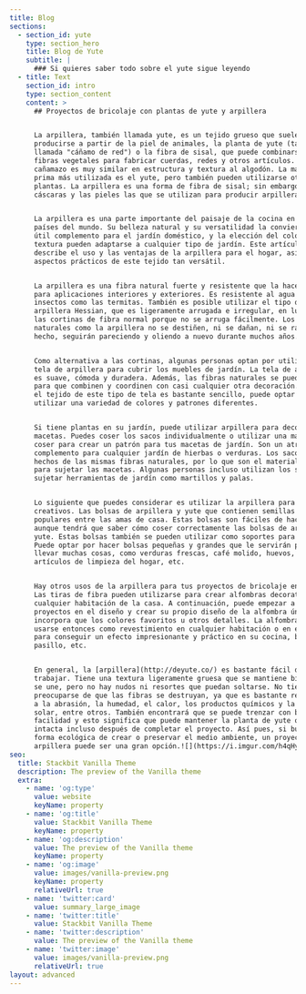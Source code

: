 ```yaml
---
title: Blog
sections:
  - section_id: yute
    type: section_hero
    title: Blog de Yute
    subtitle: |
      ### Si quieres saber todo sobre el yute sigue leyendo
  - title: Text
    section_id: intro
    type: section_content
    content: >
      ## Proyectos de bricolaje con plantas de yute y arpillera


      La arpillera, también llamada yute, es un tejido grueso que suele
      producirse a partir de la piel de animales, la planta de yute (también
      llamada "cáñamo de red") o la fibra de sisal, que puede combinarse con
      fibras vegetales para fabricar cuerdas, redes y otros artículos. El
      cañamazo es muy similar en estructura y textura al algodón. La materia
      prima más utilizada es el yute, pero también pueden utilizarse otras
      plantas. La arpillera es una forma de fibra de sisal; sin embargo, son las
      cáscaras y las pieles las que se utilizan para producir arpillera.


      La arpillera es una parte importante del paisaje de la cocina en muchos
      países del mundo. Su belleza natural y su versatilidad la convierten en un
      útil complemento para el jardín doméstico, y la elección del color y la
      textura pueden adaptarse a cualquier tipo de jardín. Este artículo
      describe el uso y las ventajas de la arpillera para el hogar, así como los
      aspectos prácticos de este tejido tan versátil.


      La arpillera es una fibra natural fuerte y resistente que la hace ideal
      para aplicaciones interiores y exteriores. Es resistente al agua y repele
      insectos como las termitas. También es posible utilizar el tipo de
      arpillera Hessian, que es ligeramente arrugada e irregular, en lugar de
      las cortinas de fibra normal porque no se arruga fácilmente. Los tejidos
      naturales como la arpillera no se destiñen, ni se dañan, ni se rasgan. De
      hecho, seguirán pareciendo y oliendo a nuevo durante muchos años.


      Como alternativa a las cortinas, algunas personas optan por utilizar la
      tela de arpillera para cubrir los muebles de jardín. La tela de arpillera
      es suave, cómoda y duradera. Además, las fibras naturales se pueden teñir
      para que combinen y coordinen con casi cualquier otra decoración. Dado que
      el tejido de este tipo de tela es bastante sencillo, puede optar por
      utilizar una variedad de colores y patrones diferentes.


      Si tiene plantas en su jardín, puede utilizar arpillera para decorar sus
      macetas. Puedes coser los sacos individualmente o utilizar una máquina de
      coser para crear un patrón para tus macetas de jardín. Son un atractivo
      complemento para cualquier jardín de hierbas o verduras. Los sacos están
      hechos de las mismas fibras naturales, por lo que son el material perfecto
      para sujetar las macetas. Algunas personas incluso utilizan los sacos para
      sujetar herramientas de jardín como martillos y palas.


      Lo siguiente que puedes considerar es utilizar la arpillera para proyectos
      creativos. Las bolsas de arpillera y yute que contienen semillas son muy
      populares entre las amas de casa. Estas bolsas son fáciles de hacer,
      aunque tendrá que saber cómo coser correctamente las bolsas de arpillera o
      yute. Estas bolsas también se pueden utilizar como soportes para macetas.
      Puede optar por hacer bolsas pequeñas y grandes que le servirán para
      llevar muchas cosas, como verduras frescas, café molido, huevos, especias,
      artículos de limpieza del hogar, etc.


      Hay otros usos de la arpillera para tus proyectos de bricolaje en casa.
      Las tiras de fibra pueden utilizarse para crear alfombras decorativas en
      cualquier habitación de la casa. A continuación, puede empezar a tejer los
      proyectos en el diseño y crear su propio diseño de la alfombra única que
      incorpora que los colores favoritos u otros detalles. La alfombra puede
      usarse entonces como revestimiento en cualquier habitación o en el suelo
      para conseguir un efecto impresionante y práctico en su cocina, baño,
      pasillo, etc.


      En general, la [arpillera](http://deyute.co/) es bastante fácil de
      trabajar. Tiene una textura ligeramente gruesa que se mantiene bien cuando
      se une, pero no hay nudos ni resortes que puedan soltarse. No tiene que
      preocuparse de que las fibras se destruyan, ya que es bastante resistente
      a la abrasión, la humedad, el calor, los productos químicos y la luz
      solar, entre otros. También encontrará que se puede trenzar con bastante
      facilidad y esto significa que puede mantener la planta de yute original
      intacta incluso después de completar el proyecto. Así pues, si busca una
      forma ecológica de crear o preservar el medio ambiente, un proyecto con
      arpillera puede ser una gran opción.![](https://i.imgur.com/h4qHye8.jpg)
seo:
  title: Stackbit Vanilla Theme
  description: The preview of the Vanilla theme
  extra:
    - name: 'og:type'
      value: website
      keyName: property
    - name: 'og:title'
      value: Stackbit Vanilla Theme
      keyName: property
    - name: 'og:description'
      value: The preview of the Vanilla theme
      keyName: property
    - name: 'og:image'
      value: images/vanilla-preview.png
      keyName: property
      relativeUrl: true
    - name: 'twitter:card'
      value: summary_large_image
    - name: 'twitter:title'
      value: Stackbit Vanilla Theme
    - name: 'twitter:description'
      value: The preview of the Vanilla theme
    - name: 'twitter:image'
      value: images/vanilla-preview.png
      relativeUrl: true
layout: advanced
---
```

